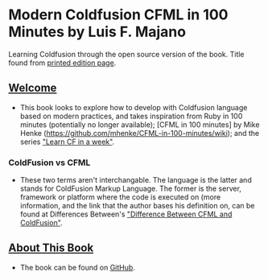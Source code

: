 # Modern Coldfusion CFML in 100 Minutes by Luis F. Majano

Learning Coldfusion through the open source version of the book. Title found from [printed edition page](https://www.ortussolutions.com/learn/books/coldfusion-in-100-minutes).

## [Welcome](https://modern-cfml.ortusbooks.com/intro/intro)

- This book looks to explore how to develop with Coldfusion language based on modern practices, and takes inspiration from Ruby in 100 minutes (potentially no longer available); [CFML in 100 minutes] by Mike Henke (https://github.com/mhenke/CFML-in-100-minutes/wiki); and the series ["Learn CF in a week"](https://www.learncfinaweek.com/).

### ColdFusion vs CFML
- These two terms aren't interchangable. The language is the latter and stands for ColdFusion Markup Language. The former is the server, framework or platform where the code is executed on (more information, and the link that the author bases his definition on, can be found at Differences Between's ["Difference Between CFML and ColdFusion"](https://www.differencebetween.net/technology/communication-technology/difference-between-cfml-and-coldfusion/).

## [About This Book](https://github.com/ortus-docs/Modern-ColdFusion-CFML-In-100-Minutes)
- The book can be found on [GitHub](https://github.com/ortus-docs/Modern-ColdFusion-CFML-In-100-Minutes).
